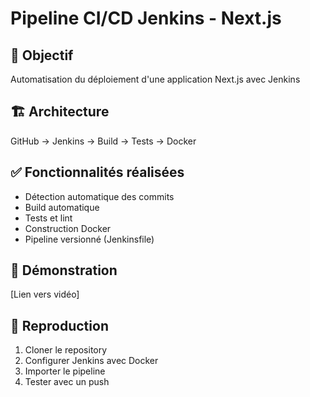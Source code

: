 # Pipeline CI/CD Jenkins - Next.js

## 🎯 Objectif
Automatisation du déploiement d'une application Next.js avec Jenkins

## 🏗️ Architecture
GitHub → Jenkins → Build → Tests → Docker

## ✅ Fonctionnalités réalisées
- Détection automatique des commits
- Build automatique
- Tests et lint
- Construction Docker
- Pipeline versionné (Jenkinsfile)

## 🚀 Démonstration
[Lien vers vidéo]

## 🔧 Reproduction
1. Cloner le repository
2. Configurer Jenkins avec Docker
3. Importer le pipeline
4. Tester avec un push
